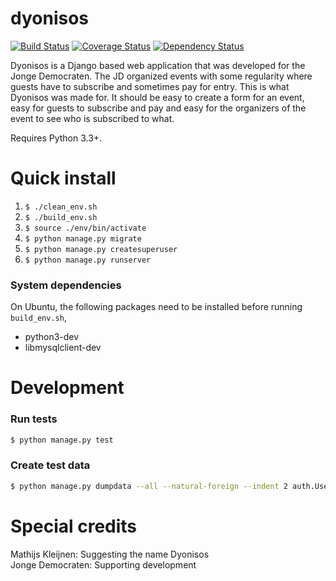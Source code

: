# dyonisos
[![Build Status](https://travis-ci.org/jonge-democraten/dyonisos.svg?branch=master)](https://travis-ci.org/jonge-democraten/dyonisos) [![Coverage Status](https://coveralls.io/repos/github/jonge-democraten/dyonisos/badge.svg?branch=tests)](https://coveralls.io/github/jonge-democraten/dyonisos?branch=tests) [![Dependency Status](https://gemnasium.com/jonge-democraten/dyonisos.svg)](https://gemnasium.com/jonge-democraten/dyonisos)  

Dyonisos is a Django based web application that was developed for the
Jonge Democraten. The JD organized events with some regularity where
guests have to subscribe and sometimes pay for entry. This is what
Dyonisos was made for. It should be easy to create a form for an event,
easy for guests to subscribe and pay and easy for the organizers of the
event to see who is subscribed to what.

Requires Python 3.3+.

Quick install
============
1. `$ ./clean_env.sh`
1. `$ ./build_env.sh`
1. `$ source ./env/bin/activate`
1. `$ python manage.py migrate`
1. `$ python manage.py createsuperuser`
1. `$ python manage.py runserver`

### System dependencies
On Ubuntu, the following packages need to be installed before running `build_env.sh`,
- python3-dev
- libmysqlclient-dev

Development
===========

### Run tests
```bash
$ python manage.py test
```

### Create test data
```bash
$ python manage.py dumpdata --all --natural-foreign --indent 2 auth.User auth.Group subscribe > events/fixtures/test_data.json 
```

Special credits
===============
Mathijs Kleijnen: 
    Suggesting the name Dyonisos  
Jonge Democraten: 
    Supporting development
